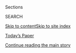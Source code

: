 <div id="app">

<div>

<div class="NYTAppHideMasthead css-zz1s19 e1suatyy0">

<div class="section css-ui9rw0 e1suatyy2">

<div class="css-11hrj97 er09x8g0">

<div class="css-6n7j50">

</div>

<span class="css-1dv1kvn">Sections</span>

<div class="css-10488qs">

<span class="css-1dv1kvn">SEARCH</span>

</div>

[Skip to content](#site-content)[Skip to site index](#site-index)

</div>

<div class="css-10698na e1huz5gh0">

</div>

</div>

<div id="masthead-bar-one" class="section hasLinks css-15hmgas e1csuq9d3">

<div class="css-uqyvli e1csuq9d0">

</div>

<div class="css-1uqjmks e1csuq9d1">

</div>

<div class="css-9e9ivx">

[](https://myaccount.nytimes.com/auth/login?response_type=cookie&client_id=vi)

</div>

<div class="css-1bvtpon e1csuq9d2">

[Today’s Paper](https://www.nytimes.com/section/todayspaper)

</div>

</div>

</div>

</div>

<div data-aria-hidden="false">

<div id="site-content" role="main">

<div id="top-wrapper" class="css-15p45cc eaca97t0" type="top">

<div id="top-slug" class="css-19x0jxb eaca97t1" hidden="">

Advertisement

</div>

[Continue reading the main story](#after-top)

<div class="ad top-wrapper" style="text-align:center;height:100%;display:block;min-height:90px">

<div id="top" class="place-ad" data-position="top" data-size-key="top">

</div>

</div>

<div id="after-top">

</div>

</div>

<div id="collection-thomas-l-friedman" class="section css-15h4p1b e9abtgs0">

<div class="css-1j21atc e1svk9qx1">

<div class="css-fmiefx e1svk9qx2">

<div class="css-1hk7r2m eu54l5x0">

<div id="sponsor-wrapper" class="css-7a1pgi eaca97t0" type="sponsor" hidden="">

<div id="sponsor-slug" class="css-1l4mleb eaca97t1" hidden="">

Supported by

</div>

[Continue reading the main story](#after-sponsor)

<div id="sponsor" class="ad sponsor-wrapper" style="text-align:left;height:100%;display:block">

</div>

<div id="after-sponsor">

</div>

</div>

</div>

### <span class="css-1032l74 ezz4tcd1">[Opinion](/section/opinion)</span>

</div>

<div class="css-nfcc9b e1svk9qx3">

<div class="css-zpl4ow e1svk9qx7">

![avatar](https://static01.nyt.com/images/2018/04/02/opinion/thomas-l-friedman/thomas-l-friedman-thumbLarge.png)

</div>

<div class="css-vl9dhg e1svk9qx5">

<div class="css-1nrhkj6 e1svk9qx6">

# Thomas L. Friedman

<div class="follow-button-placeholder" data-collection-id="">

</div>

</div>

## <span>Foreign affairs, globalization and technology.</span> <span class="css-dd5dyy">More**</span>

</div>

</div>

## <span>Foreign affairs, globalization and technology.</span> <span class="css-dd5dyy">More**</span>

</div>

<div class="css-1ywsdp4">

Thomas L. Friedman became the paper’s foreign affairs Op-Ed columnist in
1995. He joined the paper in 1981, after which he served as the Beirut
bureau chief in 1982, Jerusalem bureau chief in 1984, and then in
Washington as the diplomatic correspondent in 1989, and later the White
House correspondent and economic correspondent.

Mr. Friedman was awarded the 1983 Pulitzer Prize for international
reporting (from Lebanon) and the 1988 Pulitzer Prize for international
reporting (from Israel). He also won the 2002 Pulitzer Prize for
commentary.

Mr. Friedman is the author of “From Beirut to Jerusalem,” which won the
National Book Award in 1989. He has written several other books,
including “Hot, Flat and Crowded,” an international best seller.

Born in Minneapolis, Mr. Friedman received a B.A. degree in
Mediterranean studies from Brandeis University in 1975. In 1978 he
received a master’s in modern Middle East studies from Oxford. His
column appears every Sunday and Wednesday.

</div>

<div class="css-1rclpnj ekkqrpp0">

</div>

<div class="css-185go5a e1o5byef0">

<div class="css-15cbhtu">

  - [Latest](#stream-panel)
  - <span class="css-6n7j50">Search</span>
    <div class="control">
    <div class="label-container css-1dv1kvn">
    Search
    </div>
    <div class="css-wm4t3d">
    **<span id="clear-search-input" class="css-1dv1kvn">Clear this text
    input</span>
    </div>
    </div>
    <span class="css-1iovbfw"></span>

<div id="stream-panel" class="section css-8msx5b e1jz0cab1">

<div class="css-13mho3u">

1.  
    
    <div class="css-1cp3ece">
    
    <div class="css-1l4spti">
    
    [](/2020/07/28/opinion/coronavirus-masks.html)
    
    <div class="css-79elbk">
    
    ![](https://static01.nyt.com/images/2020/07/28/opinion/28friedmanWeb/28friedmanWeb-thumbWide.jpg?quality=75&auto=webp&disable=upscale)
    
    </div>
    
    ## If Our Masks Could Speak
    
    Something that’s supposed to cover our mouths speaks volumes about
    how crazy some people have gotten.
    
    <div class="css-1nqbnmb ea5icrr0">
    
    By <span class="css-1n7hynb">Thomas L. Friedman</span>
    
    </div>
    
    <div class="css-185051n">
    
    [Leer en
    español](https://www.nytimes.com/es/2020/07/30/espanol/opinion/usar-cubrebocas-politica.html "Read in Spanish")
    
    </div>
    
    </div>
    
    <div class="css-1lc2l26 e1xfvim33">
    
    </div>
    
    </div>

2.  
    
    <div class="css-1cp3ece">
    
    <div class="css-1l4spti">
    
    [](/2020/07/21/opinion/trump-portland-syria.html)
    
    <div class="css-79elbk">
    
    ![](https://static01.nyt.com/images/2020/07/21/opinion/21friedman1/21friedman1-thumbWide.jpg?quality=75&auto=webp&disable=upscale)
    
    </div>
    
    ## Trump’s Wag-the-Dog War
    
    The president is looking for a dangerous domestic enemy to fight.
    
    <div class="css-1nqbnmb ea5icrr0">
    
    By <span class="css-1n7hynb">Thomas L. Friedman</span>
    
    </div>
    
    </div>
    
    <div class="css-1lc2l26 e1xfvim33">
    
    </div>
    
    </div>

3.  
    
    <div class="css-1cp3ece">
    
    <div class="css-1l4spti">
    
    [](/2020/07/07/opinion/biden-trump-debate.html)
    
    <div class="css-79elbk">
    
    ![](https://static01.nyt.com/images/2020/07/07/opinion/07FRIEDMAN-COMBO/07FRIEDMAN-COMBO-thumbWide.jpg?quality=75&auto=webp&disable=upscale)
    
    </div>
    
    ## Biden Should Not Debate Trump Unless …
    
    Here are two conditions the Democrat should set.
    
    <div class="css-1nqbnmb ea5icrr0">
    
    By <span class="css-1n7hynb">Thomas L. Friedman</span>
    
    </div>
    
    </div>
    
    <div class="css-1lc2l26 e1xfvim33">
    
    </div>
    
    </div>

4.  
    
    <div class="css-1cp3ece">
    
    <div class="css-1l4spti">
    
    [](/2020/06/30/opinion/biden-trump-respect.html)
    
    <div class="css-79elbk">
    
    ![](https://static01.nyt.com/images/2020/07/01/opinion/30friedman1/merlin_173237091_a3dd496d-db1f-40b9-b27a-979c2eb362d7-thumbWide.jpg?quality=75&auto=webp&disable=upscale)
    
    </div>
    
    ## This Should Be Biden’s Bumper Sticker
    
    He will need a simple, clear message to counter Trump’s “Make
    America Great Again” trope.
    
    <div class="css-1nqbnmb ea5icrr0">
    
    By <span class="css-1n7hynb">Thomas L. Friedman</span>
    
    </div>
    
    </div>
    
    <div class="css-1lc2l26 e1xfvim33">
    
    </div>
    
    </div>

5.  
    
    <div class="css-1cp3ece">
    
    <div class="css-1l4spti">
    
    [](/2020/06/23/opinion/china-united-states-trump.html)
    
    <div class="css-79elbk">
    
    ![](https://static01.nyt.com/images/2020/06/25/opinion/23friedmanWeb/23friedmanWeb-thumbWide.jpg?quality=75&auto=webp&disable=upscale)
    
    </div>
    
    ## China and America Are Heading Toward Divorce
    
    For 40 years the two countries had an unconscious economic coupling.
    
    <div class="css-1nqbnmb ea5icrr0">
    
    By <span class="css-1n7hynb">Thomas L. Friedman</span>
    
    </div>
    
    <div class="css-185051n">
    
    [阅读简体中文版](https://cn.nytimes.com/opinion/20200624/china-united-states-trump/ "Read in Simplified Chinese")[閱讀繁體中文版](https://cn.nytimes.com/opinion/20200624/china-united-states-trump/zh-hant/ "Read in Traditional Chinese")
    
    </div>
    
    </div>
    
    <div class="css-1lc2l26 e1xfvim33">
    
    </div>
    
    </div>

6.  
    
    <div class="css-1cp3ece">
    
    <div class="css-1l4spti">
    
    [](/2020/06/16/opinion/trump-coronavirus.html)
    
    <div class="css-79elbk">
    
    ![](https://static01.nyt.com/images/2020/06/16/opinion/16friedman1/merlin_173565756_7549f509-9663-44b8-bc18-dc8f5b912fca-thumbWide.jpg?quality=75&auto=webp&disable=upscale)
    
    </div>
    
    ## Is Trump Trying to Spread Covid-19?
    
    Does he start each day wondering what expert advice to ignore next?
    
    <div class="css-1nqbnmb ea5icrr0">
    
    By <span class="css-1n7hynb">Thomas L. Friedman</span>
    
    </div>
    
    </div>
    
    <div class="css-1lc2l26 e1xfvim33">
    
    </div>
    
    </div>

7.  
    
    <div class="css-1cp3ece">
    
    <div class="css-1l4spti">
    
    [](/2020/06/09/opinion/trump-united-states.html)
    
    <div class="css-79elbk">
    
    ![](https://static01.nyt.com/images/2020/06/09/opinion/09friedman/09friedman-thumbWide.jpg?quality=75&auto=webp&disable=upscale)
    
    </div>
    
    ## Let’s Change Our Motto to ‘Out of Many, We’
    
    It is heading toward “Out of Many, None,” and I fear it becoming
    “Out of Many, Me.”
    
    <div class="css-1nqbnmb ea5icrr0">
    
    By <span class="css-1n7hynb">Thomas L. Friedman</span>
    
    </div>
    
    </div>
    
    <div class="css-1lc2l26 e1xfvim33">
    
    </div>
    
    </div>

8.  
    
    <div class="css-1cp3ece">
    
    <div class="css-1l4spti">
    
    [](/2020/06/02/opinion/trump-george-floyd-america.html)
    
    <div class="css-79elbk">
    
    ![](https://static01.nyt.com/images/2020/06/02/opinion/02friedman1/merlin_173118384_fb527a6b-ce3d-4c04-ab11-ec674d09e8a7-thumbWide.jpg?quality=75&auto=webp&disable=upscale)
    
    </div>
    
    ## America, We Break It, It’s Gone
    
    Where can we find the leadership to save the U.S.?
    
    <div class="css-1nqbnmb ea5icrr0">
    
    By <span class="css-1n7hynb">Thomas L. Friedman</span>
    
    </div>
    
    </div>
    
    <div class="css-1lc2l26 e1xfvim33">
    
    </div>
    
    </div>

9.  
    
    <div class="css-1cp3ece">
    
    <div class="css-1l4spti">
    
    [](/2020/05/30/opinion/sunday/coronavirus-globalization.html)
    
    <div class="css-79elbk">
    
    ![](https://static01.nyt.com/images/2020/05/31/opinion/sunday/31friedman-top/31friedman-top-thumbWide.jpg?quality=75&auto=webp&disable=upscale)
    
    </div>
    
    ## How We Broke the World
    
    Greed and globalization set us up for disaster.
    
    <div class="css-1nqbnmb ea5icrr0">
    
    By <span class="css-1n7hynb">Thomas L. Friedman</span>
    
    </div>
    
    </div>
    
    <div class="css-1lc2l26 e1xfvim33">
    
    </div>
    
    </div>

10. 
    
    <div class="css-1cp3ece">
    
    <div class="css-1l4spti">
    
    [](/2020/05/26/opinion/mike-pompeo.html)
    
    <div class="css-79elbk">
    
    ![](https://static01.nyt.com/images/2020/05/26/opinion/26friedmanWeb/26friedmanWeb-thumbWide.jpg?quality=75&auto=webp&disable=upscale)
    
    </div>
    
    ## Mike Pompeo Is the Worst Secretary of State Ever
    
    Where’s the Republican uproar over what’s gone on under his watch?
    
    <div class="css-1nqbnmb ea5icrr0">
    
    By <span class="css-1n7hynb">Thomas L. Friedman</span>
    
    </div>
    
    </div>
    
    <div class="css-1lc2l26 e1xfvim33">
    
    </div>
    
    </div>

<div class="css-13mho3u">

<div class="css-1t62hi8">

<div class="css-1stvaey">

Show More

<div>

<div style="border:0;clip:rect(0 0 0 0);height:1px;margin:-1px;overflow:hidden;white-space:nowrap;padding:0;width:1px;position:absolute" role="log" data-aria-live="assertive">

</div>

<div style="border:0;clip:rect(0 0 0 0);height:1px;margin:-1px;overflow:hidden;white-space:nowrap;padding:0;width:1px;position:absolute" role="log" data-aria-live="assertive">

</div>

<div style="border:0;clip:rect(0 0 0 0);height:1px;margin:-1px;overflow:hidden;white-space:nowrap;padding:0;width:1px;position:absolute" role="log" data-aria-live="polite">

</div>

<div style="border:0;clip:rect(0 0 0 0);height:1px;margin:-1px;overflow:hidden;white-space:nowrap;padding:0;width:1px;position:absolute" role="log" data-aria-live="polite">

</div>

</div>

</div>

</div>

</div>

</div>

<div class="css-g6hk37 supplemental">

<div id="mid1-wrapper" class="css-10wkyv7 eaca97t0" type="lede">

<div id="mid1-slug" class="css-1tag3rd eaca97t1">

Advertisement

</div>

[Continue reading the main story](#after-mid1)

<div id="mid1" class="ad mid1-wrapper" style="text-align:center;height:100%;display:block;min-height:250px">

</div>

<div id="after-mid1">

</div>

</div>

<div id="mktg-wrapper" class="css-oxle51 eaca97t0" type="mktg">

<div id="mktg-slug" class="css-1tag3rd eaca97t1">

Advertisement

</div>

[Continue reading the main story](#after-mktg)

<div id="mktg" class="ad mktg-wrapper" style="text-align:center;height:100%;display:block">

</div>

<div id="after-mktg">

</div>

</div>

</div>

</div>

</div>

</div>

</div>

</div>

## Site Index

<div>

</div>

## Site Information Navigation

  - [© <span>2020</span> <span>The New York Times
    Company</span>](https://help.nytimes.com/hc/en-us/articles/115014792127-Copyright-notice)

<!-- end list -->

  - [NYTCo](https://www.nytco.com/)
  - [Contact
    Us](https://help.nytimes.com/hc/en-us/articles/115015385887-Contact-Us)
  - [Work with us](https://www.nytco.com/careers/)
  - [Advertise](https://nytmediakit.com/)
  - [T Brand Studio](http://www.tbrandstudio.com/)
  - [Your Ad
    Choices](https://www.nytimes.com/privacy/cookie-policy#how-do-i-manage-trackers)
  - [Privacy](https://www.nytimes.com/privacy)
  - [Terms of
    Service](https://help.nytimes.com/hc/en-us/articles/115014893428-Terms-of-service)
  - [Terms of
    Sale](https://help.nytimes.com/hc/en-us/articles/115014893968-Terms-of-sale)
  - [Site Map](https://spiderbites.nytimes.com)
  - [Help](https://help.nytimes.com/hc/en-us)
  - [Subscriptions](https://www.nytimes.com/subscription?campaignId=37WXW)

</div>

</div>
